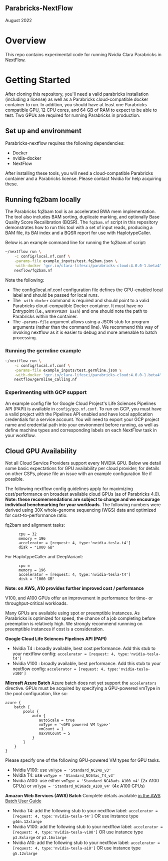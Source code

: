 Parabricks-NextFlow
-------------------
August 2022

# Overview
This repo contains experimental code for running Nvidia Clara Parabricks in NextFlow.


# Getting Started
After cloning this repository, you'll need a valid parabricks installation (including a license) as 
well as a Parabricks cloud-compatible docker container to run. In addition, you should have at least one
Parabricks compatible GPU, 12 CPU cores, and 64 GB of RAM to expect to be able to test. Two GPUs are required
for running Parabricks in production.


## Set up and environment
Parabricks-nextflow requires the following dependencies:
- Docker
- nvidia-docker
- NextFlow

After installing these tools, you will need a cloud-compatible Parabricks container and a Parabricks license.
Please contact Nvidia for help acquiring these.

## Running fq2bam locally

The Parabricks fq2bam tool is an accelerated BWA mem implementation. The tool also includes BAM sorting, duplicate marking, and optionally Base Quality Score Recalibration (BQSR). The `fq2bam.nf` script in this repository demonstrates how to run this tool with a set of input reads, producing a BAM file, its BAI index and a BQSR report for use with HaplotypeCaller.

Below is an example command line for running the fq2bam.nf script:

```bash
~/nextflow run \
    -c config/local.nf.conf \
    -params-file example_inputs/test.fq2bam.json \
    -with-docker 'gcr.io/clara-lifesci/parabricks-cloud:4.0.0-1.beta4' \
    nexflow/fq2bam.nf
```

Note the following:
- The config/local.nf.conf configuration file defines the GPU-enabled local label and should be passed for local runs.
- The `-with-docker` command is required and should point to a valid Parabricks cloud-compatible Docker container. It must have no Entrypoint (i.e., `ENTRYPOINT bash`) and one should note the path to Parabricks within the container.
- The `-params-file` argument allows using a JSON stub for program arguments (rather than the command line). We recommend this way of invoking nextflow as it is easier to debug and more amenable to batch processing.

### Running the germline example

```bash
~/nextflow run \
    -c config/local.nf.conf \
    -params-file example_inputs/test.germline.json \
    -with-docker 'gcr.io/clara-lifesci/parabricks-cloud:4.0.0-1.beta4' \
    nextflow/germline_calling.nf
```

### Experimenting with GCP support
An example config file for Google Cloud Project's Life Sciences Pipelines API (PAPI) is available in `config/gcp.nf.conf`. To run on GCP, you must have a valid project with the Pipelines API enabled and have local application credentials for a service account. You will need to export your GCP project name and credential path into your environment before running, as well as define machine types and corresponding labels on each NextFlow task in your workflow.


## Cloud GPU Availability

Not all Cloud Service Providers support every NVIDIA GPU. Below we detail some basic expectations for GPU availability per cloud provider;
for details on other CSPs, please file an issue with an example configuration file if possible.

The following nextflow config guidelines apply for maximizing cost/performance on broadest available cloud GPUs (as of Parabricks 4.0).
**Note: these recomemendations are subject to change and we encourage individual benchmarking for your workloads**. The following numbers
were derived using 30X whole-genome sequencing (WGS) data and optimized for cost-to-performance ratio:

fq2bam and alignment tasks:
```
      cpu = 32
      memory = 196
      accelerator = [request: 4, type:'nvidia-tesla-t4']
      disk = "1000 GB"
```

For HaplotypeCaller and DeepVariant:
```
      cpu = 
      memory = 196
      accelerator = [request: 4, type:'nvidia-tesla-t4']
      disk = "1000 GB"
```

**Note: on AWS, A10 provides further improved cost / performance**

V100, and A100 GPUs offer an improvement in performance for time- or throughput-critical workloads.

Many GPUs are available using spot or preemptible instances. As Parabricks is optimized for speed, the
chance of a job completing before preemption is relatively high. We strongly recommend runnning on preemptible
instances if cost is a consideration.



**Google Cloud Life Sciences Pipelines API (PAPI)**
- Nvidia T4 : broadly available, best cost:performance. Add this stub to your nextflow config:
        `accelerator = [request: 4, type:'nvidia-tesla-t4']`
- Nvidia V100 : broadly available, best performance. Add this stub to your nextflow config:
        `accelerator = [request: 4, type:'nvidia-tesla-v100']`


**Microsft Azure Batch**
Azure batch does not yet support the `accelerators` directive. GPUs must be acquired by specifying a 
GPU-powered vmType in the pool configuration, like so:


```
azure {
    batch {
        pools {
            auto {
               autoScale = true
               vmType = '<GPU powered VM type>'
               vmCount = 1
               maxVmCount = 5
            }
        }
    }
}
```


Please specify one of the following GPU-powered VM types for GPU
tasks. 
- Nvidia V100: use `vmType = 'Standard_NC24s_v3'`
- Nvidia T4: use `vmType = 'Standard_NC64as_T4_v3'`
- Nvidia A100: use either `vmType = 'Standard_NC48ads_A100_v4'` (2x A100 GPUs) or `vmType = 'Standard_NC96ads_A100_v4'` (4x A100 GPUs)

**Amazon Web Services (AWS) Batch**
Complete details available [in the AWS Batch User Guide](https://docs.aws.amazon.com/batch/latest/userguide/gpu-jobs.html)
- Nvidia T4: add the following stub to your nextflow label: `accelerator = [request: 4, type:'nvidia-tesla-t4']` OR use instance type `g4dn.12xlarge`
- Nvidia V100: add the following stub to your nextflow label: `accelerator = [request: 4, type:'nvidia-tesla-v100']` OR use instance type `p3.8xlarge` or `p3.16xlarge`
- Nvidia A10: add the following stub to your nextflow label: `accelerator = [request: 4, type:'nvidia-tesla-a10']` OR use instance type `g5.12xlarge`



